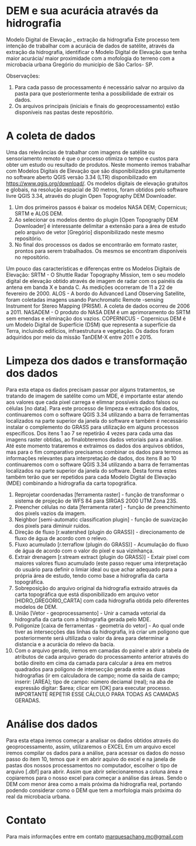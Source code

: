 # DEM e sua acurácia através da hidrografia
Modelo Digital de Elevação _ extração da hidrografia
Este processo tem intenção de trabalhar com a acurácia de dados de satélite, através da extração da hidrografia, identificar o Modelo Digital de Elevação que tenha maior acurácia/ maior proximidade com a mofologia do terreno com a microbacia urbana Gregório do município de São Carlos- SP.

Observações:
1. Para cada passo de processamento é necessário salvar no arquivo da pasta para que posteriormente tenha a possibilidade de extrair os dados.
2. Os arquivos principais (iniciais e finais do geoprocessamento) estão disponíveis nas pastas deste repositório.

# A coleta de dados
Uma das relevâncias de trabalhar com imagens de satélite ou sensoriamento remoto é que o processo otimiza o tempo e custos para obter um estudo ou resultado de produtos.
Neste momento iremos trabalhar com Modelos Digitais de Elevação que são disponibilizados gratuitamente no software aberto QGIS versão 3.34 (LTR) disponibilizado em <https://www.qgis.org/download/>.
Os modelos digitais de elevação gratuitos e globais, na resolução espacial de 30 metros, foram obtidos pelo software livre QGIS 3.34, através do plugin Open Topography DEM Downloader.
1. Um dos primeiros passos é baixar os modelos NASA DEM; Copernicus; SRTM e ALOS DEM.
2. Ao selecionar os modelos dentro do plugin [Open Topography DEM Downloader] é interessante delimitar a extensão para a área de estudo pelo arquivo de vetor [Gregório] disponibilizado neste mesmo repositório.
3. No final dos processos os dados se encontrarão em formato raster, prontos para serem trabalhados. Os mesmos se encontram disponíveis no repositório.

Um pouco das características e diferenças entre os Modelos Digitais de Elevação: 
SRTM - O Shuttle Radar Topography Mission, tem o seu modelo digital de elevação obtido através de imagem de radar com os painéis da antena em banda X e banda C. As medições ocorreram de 11 a 22 de fevereiro de 2000.
ALOS - A bordo do Advanced Land Observing Satellite, foram coletadas imagens usando Panchromatic Remote -sensing Instrument for Stereo Mapping (PRISM). A coleta de dados ocorreu de 2006 a 2011. 
NASADEM - O produto do NASA DEM é um aprimoramento do SRTM sem emendas e eliminação dos vazios.
COPERNICUS - Copernicus DEM é um Modelo Digital de Superfície (DSM) que representa a superfície da Terra, incluindo edifícios, infraestrutura e vegetação. Os dados foram adquiridos por meio da missão TanDEM-X entre 2011 e 2015. 

# Limpeza dos dados e transformação dos dados
Para esta etapa os dados precisam passar por alguns tratamentos, se tratando de imagem de satélite como um MDE, é importante estar atendo aos valores que cada pixel carrega e elimnar possíveis dados falsos ou células [no data].
Para este processo de limpeza e extração dos dados, continuaremos com o software QGIS 3.34 utilizando a barra de ferramentas localizados na parte superior da janela do software e também é necessário instalar o complemento do GRASS para utilização em alguns processos específicos.
Dos itens 1 ao 7 se repetirão 4 vezes para cada uma das imagens raster obtidas, ao finalobteremos dados vetoriais para a análise.
Até este momento trataremos e extraimos os dados dos arquivos obtidos, mas para o fim comparativo precisamos combinar os dados para termos as informações relevantes para interpretação de dados, dos itens 8 ao 10 continuaremos com o software QGIS 3.34 utilizando a barra de ferramentas localizados na parte superior da janela do software. Desta forma estes também terão que ser repetidos para cada Modelo Digital de Elevação (MDE) combinando a hidrografia da carta topográfica.
1. Reprojetar coordenadas [ferramenta raster] - função de transformar o sistema de projeção de WFS 84 para SIRGAS 2000 UTM Zona 23S.
2. Preencher células no data [ferramenta rater] - função de preenchimento dos pixels vazios da imagem.
3. Neighbor [semi-automatic classification plugin] - função de suavização dos pixels para diminuir ruidos.
4. Direção de fluxo [r.watershed (plugin do GRASS)] - direcionamento de fluxo de água de acordo com o relevo.
5. Fluxo acumulado [r.terraflow (plugin do GRASS)] - Acumulação do fluxo de água de acordo com o valor do pixel e sua vizinhança.
6. Extrair drenagem [r.stream extract (plugin do GRASS)] - Extair pixel com maiores valores fluxo acumulado (este passo requer uma interpretação do usuário para definir o limiar ideal ou que achar adequado para a própria área de estudo, tendo como base a hidrografia da carta topográfica.
7. Sobreposição do arquivo original da hidrografia extraído através da carta topográfica que está disponibilizado em arquivo vetor [HIDRO_GREGORIO_CARTA] com cada hidrografia obtida pelo diferentes modelos de DEM.
8. União [Vetor - geoprocessamento] - Unir a camada vetorial da hidrografia da carta com a hidrografia gerada pelo MDE.
9. Poligonize [caixa de ferramentas - geometria do vetor] - Ao qual onde tiver as intersecções das linhas da hidrografia, irá criar um poligono que posteriormente será ultilizada o valor da área para determinar a distancia e a acurácia do relevo da bacia.
10. Com o arquivo gerado, iremos em camadas do painel e abrir a tabela de atributos de cada arquivo gerado do processamento anterior através do botão direito em cima da camada para calcular a área em metros quadrados para polígono de intersecção gerada entre as duas hidrografias (ir em calculadora de campo; nome da saida de campo; inserir: [AREA]; tipo de campo: número deciamal (real); na aba de expressão digitar: $area; clicar em [OK] para executar processo. IMPORTANTE REPETIR ESSE CÁLCULO PARA TODAS AS CAMADAS GERADAS.

# Análise dos dados
Para esta etapa iremos começar a analisar os dados obtidos através do geoprocessamento, assim, utilizaremos o EXCEL
Em um arquivo excel iremos compilar os dados para a análise, para acessar os dados do nosso passo do item 10, temos que ir em abrir aquivo do excel e na janela de pastas dos nossos processamentos no computador, escolher o tipo de arquivo [.dbf] para abrir. Assim que abrir selecionaremos a coluna área e copiaremos para o nosso excel para começar a análise das áreas. Sendo o DEM com menor área como a mais próxima da hidrografia real, portando podendo considerar como o DEM que tem a morfologia mais próxima do real da microbacia urbana.

# Contato
Para mais informações entre em contato marquesachang.mc@gmail.com 

